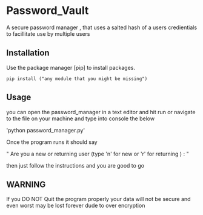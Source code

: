 # Password_Vault
A secure password manager , that uses a salted hash of a users credientials to facillitate use by multiple users 

## Installation

Use the package manager [pip] to install packages.

```
pip install ("any module that you might be missing")
```

## Usage

you can open the password_manager in a text editor and hit run or navigate to the file on your machine and type into console the below

'python password_manager.py' 

Once the program runs it should say 

" Are you a new or returning user (type 'n' for new or 'r' for returning ) : "

then just follow the instructions and you are good to go

## WARNING

If you DO NOT Quit the program properly your data will not be secure and even worst may be lost forever dude to over encryption

